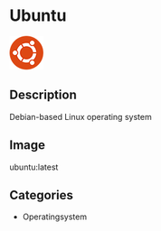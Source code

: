 # Ubuntu

![Logo](images/Ubuntu.png)

## Description
Debian\-based Linux operating system

## Image
ubuntu:latest

## Categories
- Operatingsystem

